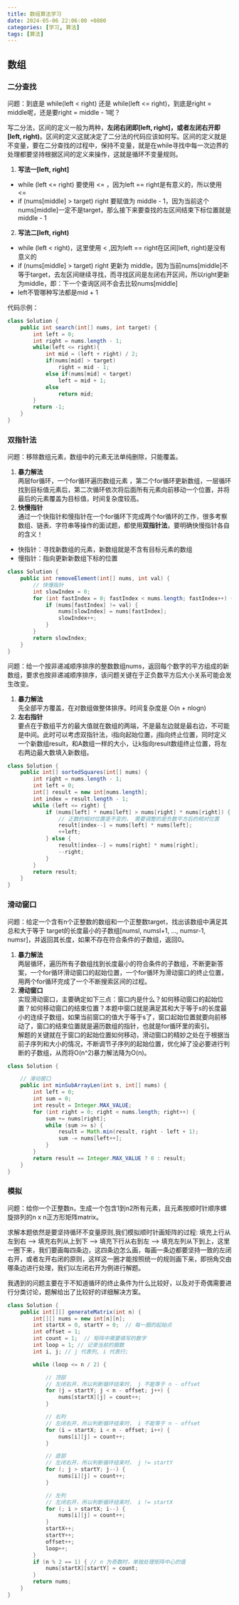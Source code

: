 ```yaml
---
title: 数组算法学习
date: 2024-05-06 22:06:00 +0800
categories: [学习, 算法]
tags: [算法]
---
```


## 数组
### 二分查找
问题：到底是 while(left < right) 还是 while(left <= right)，到底是right = middle呢，还是要right = middle - 1呢？  

写二分法，区间的定义一般为两种，**左闭右闭即[left, right]，或者左闭右开即[left, right)**。区间的定义这就决定了二分法的代码应该如何写。区间的定义就是不变量，要在二分查找的过程中，保持不变量，就是在while寻找中每一次边界的处理都要坚持根据区间的定义来操作，这就是循环不变量规则。

1. **写法一[left, right]**
- while (left <= right) 要使用 <= ，因为left == right是有意义的，所以使用 <=
- if (nums[middle] > target) right 要赋值为 middle - 1，因为当前这个nums[middle]一定不是target，那么接下来要查找的左区间结束下标位置就是 middle - 1
2. **写法二[left, right)**
- while (left < right)，这里使用 < ,因为left == right在区间[left, right)是没有意义的
- if (nums[middle] > target) right 更新为 middle，因为当前nums[middle]不等于target，去左区间继续寻找，而寻找区间是左闭右开区间，所以right更新为middle，即：下一个查询区间不会去比较nums[middle]  
- left不管哪种写法都是mid + 1

代码示例：
```java
class Solution {
    public int search(int[] nums, int target) {
        int left = 0;
        int right = nums.length - 1;
        while(left <= right){
            int mid = (left + right) / 2;
            if(nums[mid] > target)
                right = mid - 1;
            else if(nums[mid] < target)
                left = mid + 1;
            else
                return mid;
        }
        return -1;
    }
}
```

### 双指针法  
问题：移除数组元素，数组中的元素无法单纯删除，只能覆盖。  

1. **暴力解法**  
两层for循环，一个for循环遍历数组元素 ，第二个for循环更新数组，一层循环找到目标值元素后，第二次循环依次将后面所有元素向前移动一个位置，并将最后的元素覆盖为目标值，时间复杂度较高。
2. **快慢指针**  
通过一个快指针和慢指针在一个for循环下完成两个for循环的工作，很多考察数组、链表、字符串等操作的面试题，都使用**双指针法**，要明确快慢指针各自的含义！  
- 快指针：寻找新数组的元素，新数组就是不含有目标元素的数组
- 慢指针：指向更新新数组下标的位置
```java
class Solution {
    public int removeElement(int[] nums, int val) {
        // 快慢指针
        int slowIndex = 0;
        for (int fastIndex = 0; fastIndex < nums.length; fastIndex++) {
            if (nums[fastIndex] != val) {
                nums[slowIndex] = nums[fastIndex];
                slowIndex++;
            }
        }
        return slowIndex;
    }
}
```

问题：给一个按非递减顺序排序的整数数组nums，返回每个数字的平方组成的新数组，要求也按非递减顺序排序，该问题关键在于正负数平方后大小关系可能会发生改变。
1. **暴力解法**  
先全部平方覆盖，在对数组做整体排序。时间复杂度是 O(n + nlogn)
2. **左右指针**  
要点在于数组平方的最大值就在数组的两端，不是最左边就是最右边，不可能是中间。此时可以考虑双指针法，i指向起始位置，j指向终止位置，同时定义一个新数组result，和A数组一样的大小，让k指向result数组终止位置，将左右两边最大数填入新数组。
```java
class Solution {
    public int[] sortedSquares(int[] nums) {
        int right = nums.length - 1;
        int left = 0;
        int[] result = new int[nums.length];
        int index = result.length - 1;
        while (left <= right) {
            if (nums[left] * nums[left] > nums[right] * nums[right]) {
                // 正数的相对位置是不变的， 需要调整的是负数平方后的相对位置
                result[index--] = nums[left] * nums[left];
                ++left;
            } else {
                result[index--] = nums[right] * nums[right];
                --right;
            }
        }
        return result;
    }
}
```

### 滑动窗口  
问题：给定一个含有n个正整数的数组和一个正整数target，找出该数组中满足其总和大于等于 target的长度最小的子数组[numsl, numsl+1, ..., numsr-1, numsr]，并返回其长度，如果不存在符合条件的子数组，返回0。
1. **暴力解法**  
两层循环，遍历所有子数组找到长度最小的符合条件的子数组，不断更新答案，一个for循环滑动窗口的起始位置，一个for循环为滑动窗口的终止位置，用两个for循环完成了一个不断搜索区间的过程。  
1. **滑动窗口**  
实现滑动窗口，主要确定如下三点：窗口内是什么？如何移动窗口的起始位置？如何移动窗口的结束位置？本题中窗口就是满足其和大于等于s的长度最小的连续子数组，如果当前窗口的值大于等于s了，窗口起始位置就要向前移动了，窗口的结束位置就是遍历数组的指针，也就是for循环里的索引。  
解题的关键就在于窗口的起始位置如何移动，滑动窗口的精妙之处在于根据当前子序列和大小的情况，不断调节子序列的起始位置，优化掉了没必要进行判断的子数组，从而将O(n^2)暴力解法降为O(n)。  
```java
class Solution {

    // 滑动窗口
    public int minSubArrayLen(int s, int[] nums) {
        int left = 0;
        int sum = 0;
        int result = Integer.MAX_VALUE;
        for (int right = 0; right < nums.length; right++) {
            sum += nums[right];
            while (sum >= s) {
                result = Math.min(result, right - left + 1);
                sum -= nums[left++];
            }
        }
        return result == Integer.MAX_VALUE ? 0 : result;
    }
}
```

### 模拟
问题：给你一个正整数n，生成一个包含1到n2所有元素，且元素按顺时针顺序螺旋排列的n x n正方形矩阵matrix。

求解本题依然是要坚持循环不变量原则,我们模拟顺时针画矩阵的过程: 填充上行从左到右 --> 填充右列从上到下 --> 填充下行从右到左 --> 填充左列从下到上，这里一圈下来，我们要画每四条边，这四条边怎么画，每画一条边都要坚持一致的左闭右开，或者左开右闭的原则，这样这一圈才能按照统一的规则画下来，即拐角交由哪条边进行处理，我们以左闭右开为例进行解题。  

我遇到的问题主要在于不知道循环的终止条件为什么比较好，以及对于奇偶需要进行分类讨论，题解给出了比较好的详细解决方案。

```java
class Solution {
    public int[][] generateMatrix(int n) {
        int[][] nums = new int[n][n];
        int startX = 0, startY = 0;  // 每一圈的起始点
        int offset = 1;
        int count = 1;  // 矩阵中需要填写的数字
        int loop = 1; // 记录当前的圈数
        int i, j; // j 代表列, i 代表行;

        while (loop <= n / 2) {

            // 顶部
            // 左闭右开，所以判断循环结束时， j 不能等于 n - offset
            for (j = startY; j < n - offset; j++) {
                nums[startX][j] = count++;
            }

            // 右列
            // 左闭右开，所以判断循环结束时， i 不能等于 n - offset
            for (i = startX; i < n - offset; i++) {
                nums[i][j] = count++;
            }

            // 底部
            // 左闭右开，所以判断循环结束时， j != startY
            for (; j > startY; j--) {
                nums[i][j] = count++;
            }

            // 左列
            // 左闭右开，所以判断循环结束时， i != startX
            for (; i > startX; i--) {
                nums[i][j] = count++;
            }
            startX++;
            startY++;
            offset++;
            loop++;
        }
        if (n % 2 == 1) { // n 为奇数时，单独处理矩阵中心的值
            nums[startX][startY] = count;
        }
        return nums;
    }
}

```

